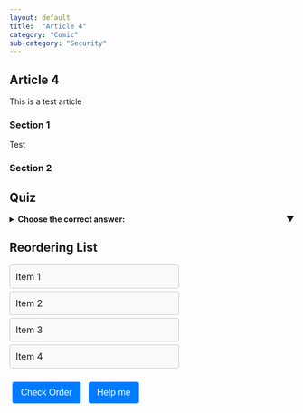 ```yaml
---
layout: default
title:  "Article 4"
category: "Comic"
sub-category: "Security"
---
```

## Article 4

This is a test article

### Section 1

Test

### Section 2

## Quiz

<details>
  <summary>Choose the correct answer:</summary>
  <select id="quiz-dropdown" onchange="checkAnswer()" class="styled-dropdown">
    <option value="">Select an answer</option>
    <option value="correct">Correct Answer</option>
    <option value="wrong1">Wrong Answer 1</option>
    <option value="wrong2">Wrong Answer 2</option>
  </select>
  <p id="feedback"></p>
</details>

<style>
  .styled-dropdown {
    width: 200px;
    padding: 10px;
    border: 1px solid #ccc;
    border-radius: 4px;
    background-color: #f9f9f9;
    font-size: 16px;
    color: #333;
    appearance: none;
    -webkit-appearance: none;
    -moz-appearance: none;
  }

  .styled-dropdown:focus {
    border-color: #007bff;
    box-shadow: 0 0 5px rgba(0, 123, 255, 0.5);
    outline: none;
  }

  details summary {
    cursor: pointer;
    font-weight: bold;
  }

  details[open] summary::after {
    content: "▲";
    float: right;
  }

  details summary::after {
    content: "▼";
    float: right;
  }
</style>
<script>
  function checkAnswer() {
    var dropdown = document.getElementById("quiz-dropdown");
    var feedback = document.getElementById("feedback");
    if (dropdown.value === "correct") {
      feedback.textContent = "Correct!";
      feedback.style.color = "green";
    } else {
      feedback.textContent = "Try again.";
      feedback.style.color = "red";
    }
  }
</script>



## Reordering List

<ul id="sortable" class="styled-list">
  <li class="ui-state-default" data-order="1">Item 1</li>
  <li class="ui-state-default" data-order="2">Item 2</li>
  <li class="ui-state-default" data-order="3">Item 3</li>
  <li class="ui-state-default" data-order="4">Item 4</li>
</ul>

<button onclick="checkOrder()">Check Order</button>
<button onclick="helpMe()">Help me</button>

<p id="feedback"></p>

<!-- jQuery and jQuery UI -->
<script src="https://code.jquery.com/jquery-3.6.0.min.js"></script>
<script src="https://code.jquery.com/ui/1.12.1/jquery-ui.min.js"></script>
<link rel="stylesheet" href="https://code.jquery.com/ui/1.12.1/themes/base/jquery-ui.css">

<style>
  .styled-list {
    list-style-type: none;
    padding: 0;
    margin: 0;
    width: 300px;
  }

  .styled-list li {
    margin: 5px 0;
    padding: 10px;
    border: 1px solid #ccc;
    border-radius: 4px;
    background-color: #f9f9f9;
    font-size: 16px;
    cursor: move;
    display: flex;
    align-items: center;
    justify-content: space-between;
  }

  .styled-list li:hover {
    background-color: #e9e9e9;
  }

  button {
    margin: 10px 5px;
    padding: 10px 15px;
    border: none;
    border-radius: 4px;
    background-color: #007bff;
    color: white;
    font-size: 16px;
    cursor: pointer;
  }

  button:hover {
    background-color: #0056b3;
  }

  #feedback {
    margin-top: 10px;
    font-size: 16px;
  }
</style>

<script>
  $(function() {
    $("#sortable").sortable();
    $("#sortable").disableSelection();
  });

  function checkOrder() {
    var items = $("#sortable li");
    var correct = true;
    items.each(function(index) {
      if ($(this).data("order") !== index + 1) {
        correct = false;
      }
    });
    var feedback = document.getElementById("feedback");
    if (correct) {
      feedback.textContent = "Correct order!";
      feedback.style.color = "green";
    } else {
      feedback.textContent = "Incorrect order. Try again.";
      feedback.style.color = "red";
    }
  }

  function helpMe() {
    var items = $("#sortable li").sort(function(a, b) {
      return $(a).data("order") - $(b).data("order");
    });
    $("#sortable").html(items);
    document.getElementById("feedback").textContent = "Here is the correct order.";
    document.getElementById("feedback").style.color = "blue";
  }
</script>
